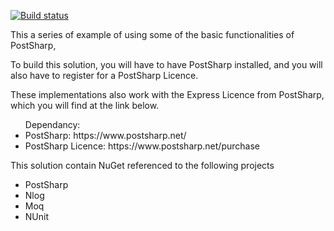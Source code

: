 [![Build status](https://ci.appveyor.com/api/projects/status/01py6e84ktp053vt?svg=true)](https://ci.appveyor.com/project/Janosaudrei/aop)


<p>This a series of example of using some of the basic functionalities of PostSharp,</p>
<p>To build this solution, you will have to have PostSharp installed, and you will also have to register for a PostSharp Licence.</p>
</p>These implementations also work with the Express Licence from PostSharp, which you will find at the link below.</p>

<ul>Dependancy:
  	 <li>PostSharp: https://www.postsharp.net/</li>
     <li>PostSharp Licence: https://www.postsharp.net/purchase</li>
</ul>

<p>This solution contain NuGet referenced to the following projects</p>
<ul>
  <li>PostSharp</li>
  <li>Nlog</li>
  <li>Moq</li>
  <li>NUnit</li>
</ul>
